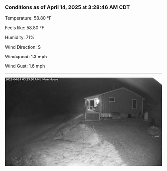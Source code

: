 ### Conditions as of April 14, 2025 at 3:28:46 AM CDT 

Temperature: 58.80 &deg;F

Feels like: 58.80 &deg;F

Humidity: 71%

Wind Direction: S

Windspeed: 1.3 mph

Wind Gust: 1.6 mph

---

<img src="./images/latest.jpeg"/>

